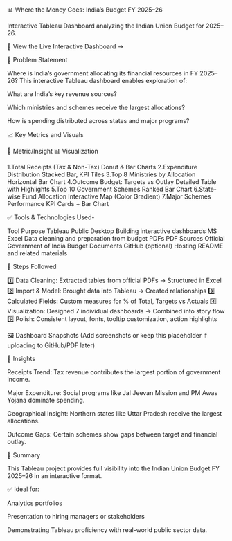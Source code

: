 
📊 Where the Money Goes: India’s Budget FY 2025–26

Interactive Tableau Dashboard analyzing the Indian Union Budget for 2025–26.

🔗 View the Live Interactive Dashboard →

🧠 Problem Statement

Where is India’s government allocating its financial resources in FY 2025–26?
This interactive Tableau dashboard enables exploration of:

What are India’s key revenue sources?

Which ministries and schemes receive the largest allocations?

How is spending distributed across states and major programs?

📈 Key Metrics and Visuals

📌 Metric/Insight	📊 Visualization

1.Total Receipts (Tax & Non-Tax)	Donut & Bar Charts
2.Expenditure Distribution	Stacked Bar, KPI Tiles
3.Top 8 Ministries by Allocation	Horizontal Bar Chart
4.Outcome Budget: Targets vs Outlay	Detailed Table with Highlights
5.Top 10 Government Schemes	Ranked Bar Chart
6.State-wise Fund Allocation	Interactive Map (Color Gradient)
7.Major Schemes Performance	KPI Cards + Bar Chart

✅ Tools & Technologies Used- 

Tool	Purpose
Tableau Public Desktop	Building interactive dashboards
MS Excel	Data cleaning and preparation from budget PDFs
PDF Sources	Official Government of India Budget Documents
GitHub (optional)	Hosting README and related materials


🔧 Steps Followed

1️⃣ Data Cleaning: Extracted tables from official PDFs → Structured in Excel
2️⃣ Import & Model: Brought data into Tableau → Created relationships
3️⃣ Calculated Fields: Custom measures for % of Total, Targets vs Actuals
4️⃣ Visualization: Designed 7 individual dashboards → Combined into story flow
5️⃣ Polish: Consistent layout, fonts, tooltip customization, action highlights

🖼️ Dashboard Snapshots
(Add screenshots or keep this placeholder if uploading to GitHub/PDF later)

🧠 Insights

Receipts Trend: Tax revenue contributes the largest portion of government income.

Major Expenditure: Social programs like Jal Jeevan Mission and PM Awas Yojana dominate spending.

Geographical Insight: Northern states like Uttar Pradesh receive the largest allocations.

Outcome Gaps: Certain schemes show gaps between target and financial outlay.

🌟 Summary

This Tableau project provides full visibility into the Indian Union Budget FY 2025–26 in an interactive format.

✅ Ideal for:

Analytics portfolios

Presentation to hiring managers or stakeholders

Demonstrating Tableau proficiency with real-world public sector data.

